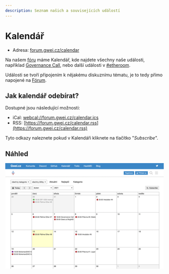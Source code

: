 ```yaml
---
description: Seznam našich a souvisejících událostí
---
```


# Kalendář

* Adresa: [forum.gwei.cz/calendar](https://forum.gwei.cz/calendar)

Na našem [fóru](../komunikacni-kanaly/forum.md) máme Kalendář, kde najdete všechny naše události, například [Governance Call](../council/governance-call/), nebo další události v [#etheroom](../udalosti/etheroom/).

Události se tvoří připojením k nějakému diskuznímu tématu, je to tedy přímo napojené na [Fórum](../komunikacni-kanaly/forum.md).

## Jak kalendář odebírat?

Dostupné jsou následující možnosti:

* iCal: [webcal://forum.gwei.cz/calendar.ics](webcal://forum.gwei.cz/calendar.ics)
* RSS: [https://forum.gwei.cz/calendar.rss](https://forum.gwei.cz/calendar.rss)

Tyto odkazy naleznete pokud v Kalendáři kliknete na tlačítko "_Subscribe_".

## Náhled

![](../.gitbook/assets/forum-kalendar-screen.png)
